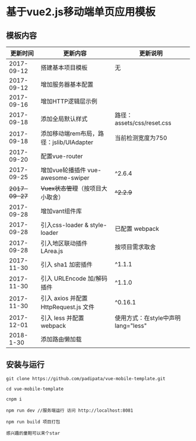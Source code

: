# 基于vue2.js移动端单页应用模板

## 模板内容

更新时间| 更新内容|更新说明
---|---|---
2017-09-12 | 搭建基本项目模板|无
2017-09-12 | 增加服务器基本配置
2017-09-16 | 增加HTTP逻辑层示例
2017-09-18 | 添加全局默认样式 | 路径：assets/css/reset.css
2017-09-18 | 添加移动端rem布局，路径：jslib/UIAdapter | 当前检测宽度为750
2017-09-20 | 配置vue-router
2017-09-25 | 增加vue轮播插件 vue-awesome-swiper | ^2.6.4
~~2017-09-27~~ | ~~Vuex状态管理~~（按项目大小取舍） | ~~^2.2.9~~
2017-09-28 | 增加vant组件库 |
2017-09-28 | 引入css-loader & style-loader | 已配置 webpack
2017-09-28 | 引入地区联动插件 LArea.js | 按项目需求取舍
2017-11-30 | 引入 sha1 加密插件 | ^1.1.1
2017-11-30 | 引入 URLEncode 加/解码插件 | ^1.1.0
2017-11-30 | 引入 axios 并配置 HttpRequest.js 文件 | ^0.16.1
2017-12-01 | 引入 less 并配置 webpack | 使用方式：在style中声明 lang="less"
2018-1-30 | 添加路由懒加载 |


## 安装与运行

```
git clone https://github.com/padipata/vue-mobile-template.git

cd vue-mobile-template

cnpm i

npm run dev //服务端运行 访问 http://localhost:8081

npm run build 项目打包

感兴趣的童鞋可以来个star
```
